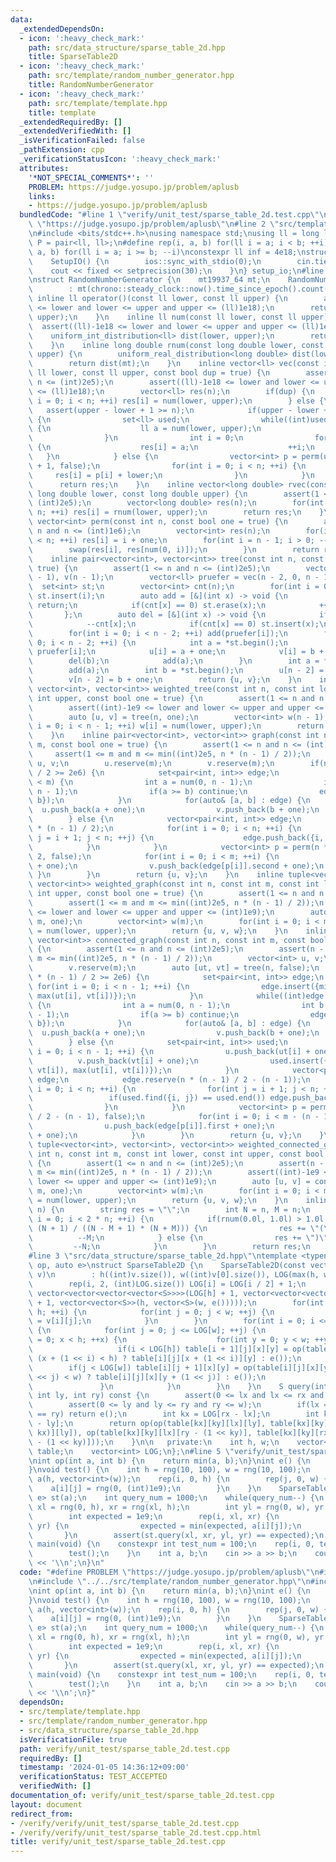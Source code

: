 ```yaml
---
data:
  _extendedDependsOn:
  - icon: ':heavy_check_mark:'
    path: src/data_structure/sparse_table_2d.hpp
    title: SparseTable2D
  - icon: ':heavy_check_mark:'
    path: src/template/random_number_generator.hpp
    title: RandomNumberGenerator
  - icon: ':heavy_check_mark:'
    path: src/template/template.hpp
    title: template
  _extendedRequiredBy: []
  _extendedVerifiedWith: []
  _isVerificationFailed: false
  _pathExtension: cpp
  _verificationStatusIcon: ':heavy_check_mark:'
  attributes:
    '*NOT_SPECIAL_COMMENTS*': ''
    PROBLEM: https://judge.yosupo.jp/problem/aplusb
    links:
    - https://judge.yosupo.jp/problem/aplusb
  bundledCode: "#line 1 \"verify/unit_test/sparse_table_2d.test.cpp\"\n#define PROBLEM\
    \ \"https://judge.yosupo.jp/problem/aplusb\"\n#line 2 \"src/template/template.hpp\"\
    \n#include <bits/stdc++.h>\nusing namespace std;\nusing ll = long long;\nusing\
    \ P = pair<ll, ll>;\n#define rep(i, a, b) for(ll i = a; i < b; ++i)\n#define rrep(i,\
    \ a, b) for(ll i = a; i >= b; --i)\nconstexpr ll inf = 4e18;\nstruct SetupIO {\n\
    \    SetupIO() {\n        ios::sync_with_stdio(0);\n        cin.tie(0);\n    \
    \    cout << fixed << setprecision(30);\n    }\n} setup_io;\n#line 3 \"src/template/random_number_generator.hpp\"\
    \nstruct RandomNumberGenerator {\n    mt19937_64 mt;\n    RandomNumberGenerator()\n\
    \        : mt(chrono::steady_clock::now().time_since_epoch().count()) {}\n   \
    \ inline ll operator()(const ll lower, const ll upper) {\n        assert((ll)-1e18\
    \ <= lower and lower <= upper and upper <= (ll)1e18);\n        return num(lower,\
    \ upper);\n    }\n    inline ll num(const ll lower, const ll upper) {\n      \
    \  assert((ll)-1e18 <= lower and lower <= upper and upper <= (ll)1e18);\n    \
    \    uniform_int_distribution<ll> dist(lower, upper);\n        return dist(mt);\n\
    \    }\n    inline long double rnum(const long double lower, const long double\
    \ upper) {\n        uniform_real_distribution<long double> dist(lower, upper);\n\
    \        return dist(mt);\n    }\n    inline vector<ll> vec(const int n, const\
    \ ll lower, const ll upper, const bool dup = true) {\n        assert(1 <= n and\
    \ n <= (int)2e5);\n        assert((ll)-1e18 <= lower and lower <= upper and upper\
    \ <= (ll)1e18);\n        vector<ll> res(n);\n        if(dup) {\n            for(int\
    \ i = 0; i < n; ++i) res[i] = num(lower, upper);\n        } else {\n         \
    \   assert(upper - lower + 1 >= n);\n            if(upper - lower + 1 >= 2 * n)\
    \ {\n                set<ll> used;\n                while((int)used.size() < n)\
    \ {\n                    ll a = num(lower, upper);\n                    used.insert(a);\n\
    \                }\n                int i = 0;\n                for(ll a : used)\
    \ {\n                    res[i] = a;\n                    ++i;\n             \
    \   }\n            } else {\n                vector<int> p = perm(upper - lower\
    \ + 1, false);\n                for(int i = 0; i < n; ++i) {\n               \
    \     res[i] = p[i] + lower;\n                }\n            }\n        }\n  \
    \      return res;\n    }\n    inline vector<long double> rvec(const int n, const\
    \ long double lower, const long double upper) {\n        assert(1 <= n and n <=\
    \ (int)2e5);\n        vector<long double> res(n);\n        for(int i = 0; i <\
    \ n; ++i) res[i] = rnum(lower, upper);\n        return res;\n    }\n    inline\
    \ vector<int> perm(const int n, const bool one = true) {\n        assert(1 <=\
    \ n and n <= (int)1e6);\n        vector<int> res(n);\n        for(int i = 0; i\
    \ < n; ++i) res[i] = i + one;\n        for(int i = n - 1; i > 0; --i) {\n    \
    \        swap(res[i], res[num(0, i)]);\n        }\n        return res;\n    }\n\
    \    inline pair<vector<int>, vector<int>> tree(const int n, const bool one =\
    \ true) {\n        assert(1 <= n and n <= (int)2e5);\n        vector<int> u(n\
    \ - 1), v(n - 1);\n        vector<ll> pruefer = vec(n - 2, 0, n - 1);\n      \
    \  set<int> st;\n        vector<int> cnt(n);\n        for(int i = 0; i < n; ++i)\
    \ st.insert(i);\n        auto add = [&](int x) -> void {\n            if(x > n)\
    \ return;\n            if(cnt[x] == 0) st.erase(x);\n            ++cnt[x];\n \
    \       };\n        auto del = [&](int x) -> void {\n            if(x > n) return;\n\
    \            --cnt[x];\n            if(cnt[x] == 0) st.insert(x);\n        };\n\
    \        for(int i = 0; i < n - 2; ++i) add(pruefer[i]);\n        for(int i =\
    \ 0; i < n - 2; ++i) {\n            int a = *st.begin();\n            int b =\
    \ pruefer[i];\n            u[i] = a + one;\n            v[i] = b + one;\n    \
    \        del(b);\n            add(a);\n        }\n        int a = *st.begin();\n\
    \        add(a);\n        int b = *st.begin();\n        u[n - 2] = a + one;\n\
    \        v[n - 2] = b + one;\n        return {u, v};\n    }\n    inline tuple<vector<int>,\
    \ vector<int>, vector<int>> weighted_tree(const int n, const int lower, const\
    \ int upper, const bool one = true) {\n        assert(1 <= n and n <= (int)2e5);\n\
    \        assert((int)-1e9 <= lower and lower <= upper and upper <= (int)1e9);\n\
    \        auto [u, v] = tree(n, one);\n        vector<int> w(n - 1);\n        for(int\
    \ i = 0; i < n - 1; ++i) w[i] = num(lower, upper);\n        return {u, v, w};\n\
    \    }\n    inline pair<vector<int>, vector<int>> graph(const int n, const int\
    \ m, const bool one = true) {\n        assert(1 <= n and n <= (int)2e5);\n   \
    \     assert(1 <= m and m <= min((int)2e5, n * (n - 1) / 2));\n        vector<int>\
    \ u, v;\n        u.reserve(m);\n        v.reserve(m);\n        if(n * (n - 1)\
    \ / 2 >= 2e6) {\n            set<pair<int, int>> edge;\n            while((int)edge.size()\
    \ < m) {\n                int a = num(0, n - 1);\n                int b = num(0,\
    \ n - 1);\n                if(a >= b) continue;\n                edge.insert({a,\
    \ b});\n            }\n            for(auto& [a, b] : edge) {\n              \
    \  u.push_back(a + one);\n                v.push_back(b + one);\n            }\n\
    \        } else {\n            vector<pair<int, int>> edge;\n            edge.reserve(n\
    \ * (n - 1) / 2);\n            for(int i = 0; i < n; ++i) {\n                for(int\
    \ j = i + 1; j < n; ++j) {\n                    edge.push_back({i, j});\n    \
    \            }\n            }\n            vector<int> p = perm(n * (n - 1) /\
    \ 2, false);\n            for(int i = 0; i < m; ++i) {\n                u.push_back(edge[p[i]].first\
    \ + one);\n                v.push_back(edge[p[i]].second + one);\n           \
    \ }\n        }\n        return {u, v};\n    }\n    inline tuple<vector<int>, vector<int>,\
    \ vector<int>> weighted_graph(const int n, const int m, const int lower, const\
    \ int upper, const bool one = true) {\n        assert(1 <= n and n <= (int)2e5);\n\
    \        assert(1 <= m and m <= min((int)2e5, n * (n - 1) / 2));\n        assert((int)-1e9\
    \ <= lower and lower <= upper and upper <= (int)1e9);\n        auto [u, v] = graph(n,\
    \ m, one);\n        vector<int> w(m);\n        for(int i = 0; i < m; ++i) w[i]\
    \ = num(lower, upper);\n        return {u, v, w};\n    }\n    inline pair<vector<int>,\
    \ vector<int>> connected_graph(const int n, const int m, const bool one = true)\
    \ {\n        assert(1 <= n and n <= (int)2e5);\n        assert(n - 1 <= m and\
    \ m <= min((int)2e5, n * (n - 1) / 2));\n        vector<int> u, v;\n        u.reserve(m);\n\
    \        v.reserve(m);\n        auto [ut, vt] = tree(n, false);\n        if(n\
    \ * (n - 1) / 2 >= 2e6) {\n            set<pair<int, int>> edge;\n           \
    \ for(int i = 0; i < n - 1; ++i) {\n                edge.insert({min(ut[i], vt[i]),\
    \ max(ut[i], vt[i])});\n            }\n            while((int)edge.size() < m)\
    \ {\n                int a = num(0, n - 1);\n                int b = num(0, n\
    \ - 1);\n                if(a >= b) continue;\n                edge.insert({a,\
    \ b});\n            }\n            for(auto& [a, b] : edge) {\n              \
    \  u.push_back(a + one);\n                v.push_back(b + one);\n            }\n\
    \        } else {\n            set<pair<int, int>> used;\n            for(int\
    \ i = 0; i < n - 1; ++i) {\n                u.push_back(ut[i] + one);\n      \
    \          v.push_back(vt[i] + one);\n                used.insert({min(ut[i],\
    \ vt[i]), max(ut[i], vt[i])});\n            }\n            vector<pair<int, int>>\
    \ edge;\n            edge.reserve(n * (n - 1) / 2 - (n - 1));\n            for(int\
    \ i = 0; i < n; ++i) {\n                for(int j = i + 1; j < n; ++j) {\n   \
    \                 if(used.find({i, j}) == used.end()) edge.push_back({i, j});\n\
    \                }\n            }\n            vector<int> p = perm(n * (n - 1)\
    \ / 2 - (n - 1), false);\n            for(int i = 0; i < m - (n - 1); ++i) {\n\
    \                u.push_back(edge[p[i]].first + one);\n                v.push_back(edge[p[i]].second\
    \ + one);\n            }\n        }\n        return {u, v};\n    }\n    inline\
    \ tuple<vector<int>, vector<int>, vector<int>> weighted_connected_graph(const\
    \ int n, const int m, const int lower, const int upper, const bool one = true)\
    \ {\n        assert(1 <= n and n <= (int)2e5);\n        assert(n - 1 <= m and\
    \ m <= min((int)2e5, n * (n - 1) / 2));\n        assert((int)-1e9 <= lower and\
    \ lower <= upper and upper <= (int)1e9);\n        auto [u, v] = connected_graph(n,\
    \ m, one);\n        vector<int> w(m);\n        for(int i = 0; i < m; ++i) w[i]\
    \ = num(lower, upper);\n        return {u, v, w};\n    }\n    inline string parenthesis(int\
    \ n) {\n        string res = \"\";\n        int N = n, M = n;\n        for(int\
    \ i = 0; i < 2 * n; ++i) {\n            if(rnum(0.0l, 1.0l) > 1.0l * (N - M) *\
    \ (N + 1) / ((N - M + 1) * (N + M))) {\n                res += \"(\";\n      \
    \          --M;\n            } else {\n                res += \")\";\n       \
    \         --N;\n            }\n        }\n        return res;\n    }\n} rng;\n\
    #line 3 \"src/data_structure/sparse_table_2d.hpp\"\ntemplate <typename S, auto\
    \ op, auto e>\nstruct SparseTable2D {\n    SparseTable2D(const vector<vector<S>>&\
    \ v)\n        : h((int)v.size()), w((int)v[0].size()), LOG(max(h, w) + 1) {\n\
    \        rep(i, 2, (int)LOG.size()) LOG[i] = LOG[i / 2] + 1;\n        table =\
    \ vector<vector<vector<vector<S>>>>(LOG[h] + 1, vector<vector<vector<S>>>(LOG[w]\
    \ + 1, vector<vector<S>>(h, vector<S>(w, e()))));\n        for(int i = 0; i <\
    \ h; ++i) {\n            for(int j = 0; j < w; ++j) {\n                table[0][0][i][j]\
    \ = v[i][j];\n            }\n        }\n        for(int i = 0; i <= LOG[h]; ++i)\
    \ {\n            for(int j = 0; j <= LOG[w]; ++j) {\n                for(int x\
    \ = 0; x < h; ++x) {\n                    for(int y = 0; y < w; ++y) {\n     \
    \                   if(i < LOG[h]) table[i + 1][j][x][y] = op(table[i][j][x][y],\
    \ (x + (1 << i) < h) ? table[i][j][x + (1 << i)][y] : e());\n                \
    \        if(j < LOG[w]) table[i][j + 1][x][y] = op(table[i][j][x][y], (y + (1\
    \ << j) < w) ? table[i][j][x][y + (1 << j)] : e());\n                    }\n \
    \               }\n            }\n        }\n    }\n    S query(int lx, int rx,\
    \ int ly, int ry) const {\n        assert(0 <= lx and lx <= rx and rx <= h);\n\
    \        assert(0 <= ly and ly <= ry and ry <= w);\n        if(lx == rx or ly\
    \ == ry) return e();\n        int kx = LOG[rx - lx];\n        int ky = LOG[ry\
    \ - ly];\n        return op(op(table[kx][ky][lx][ly], table[kx][ky][rx - (1 <<\
    \ kx)][ly]), op(table[kx][ky][lx][ry - (1 << ky)], table[kx][ky][rx - (1 << kx)][ry\
    \ - (1 << ky)]));\n    }\n\n   private:\n    int h, w;\n    vector<vector<vector<vector<S>>>>\
    \ table;\n    vector<int> LOG;\n};\n#line 5 \"verify/unit_test/sparse_table_2d.test.cpp\"\
    \nint op(int a, int b) {\n    return min(a, b);\n}\nint e() {\n    return (int)1e9;\n\
    }\nvoid test() {\n    int h = rng(10, 100), w = rng(10, 100);\n    vector<vector<int>>\
    \ a(h, vector<int>(w));\n    rep(i, 0, h) {\n        rep(j, 0, w) {\n        \
    \    a[i][j] = rng(0, (int)1e9);\n        }\n    }\n    SparseTable2D<int, op,\
    \ e> st(a);\n    int query_num = 1000;\n    while(query_num--) {\n        int\
    \ xl = rng(0, h), xr = rng(xl, h);\n        int yl = rng(0, w), yr = rng(yl, w);\n\
    \        int expected = 1e9;\n        rep(i, xl, xr) {\n            rep(j, yl,\
    \ yr) {\n                expected = min(expected, a[i][j]);\n            }\n \
    \       }\n        assert(st.query(xl, xr, yl, yr) == expected);\n    }\n}\nint\
    \ main(void) {\n    constexpr int test_num = 100;\n    rep(i, 0, test_num) {\n\
    \        test();\n    }\n    int a, b;\n    cin >> a >> b;\n    cout << a + b\
    \ << '\\n';\n}\n"
  code: "#define PROBLEM \"https://judge.yosupo.jp/problem/aplusb\"\n#include \"../../src/template/template.hpp\"\
    \n#include \"../../src/template/random_number_generator.hpp\"\n#include \"../../src/data_structure/sparse_table_2d.hpp\"\
    \nint op(int a, int b) {\n    return min(a, b);\n}\nint e() {\n    return (int)1e9;\n\
    }\nvoid test() {\n    int h = rng(10, 100), w = rng(10, 100);\n    vector<vector<int>>\
    \ a(h, vector<int>(w));\n    rep(i, 0, h) {\n        rep(j, 0, w) {\n        \
    \    a[i][j] = rng(0, (int)1e9);\n        }\n    }\n    SparseTable2D<int, op,\
    \ e> st(a);\n    int query_num = 1000;\n    while(query_num--) {\n        int\
    \ xl = rng(0, h), xr = rng(xl, h);\n        int yl = rng(0, w), yr = rng(yl, w);\n\
    \        int expected = 1e9;\n        rep(i, xl, xr) {\n            rep(j, yl,\
    \ yr) {\n                expected = min(expected, a[i][j]);\n            }\n \
    \       }\n        assert(st.query(xl, xr, yl, yr) == expected);\n    }\n}\nint\
    \ main(void) {\n    constexpr int test_num = 100;\n    rep(i, 0, test_num) {\n\
    \        test();\n    }\n    int a, b;\n    cin >> a >> b;\n    cout << a + b\
    \ << '\\n';\n}"
  dependsOn:
  - src/template/template.hpp
  - src/template/random_number_generator.hpp
  - src/data_structure/sparse_table_2d.hpp
  isVerificationFile: true
  path: verify/unit_test/sparse_table_2d.test.cpp
  requiredBy: []
  timestamp: '2024-01-05 14:36:12+09:00'
  verificationStatus: TEST_ACCEPTED
  verifiedWith: []
documentation_of: verify/unit_test/sparse_table_2d.test.cpp
layout: document
redirect_from:
- /verify/verify/unit_test/sparse_table_2d.test.cpp
- /verify/verify/unit_test/sparse_table_2d.test.cpp.html
title: verify/unit_test/sparse_table_2d.test.cpp
---
```

